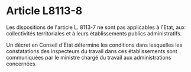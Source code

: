 # Article L8113-8

Les dispositions de l'article L. 8113-7 ne sont pas applicables à l'Etat, aux collectivités territoriales et à leurs établissements publics administratifs.

Un décret en Conseil d'Etat détermine les conditions dans lesquelles les constatations des inspecteurs du travail dans ces établissements sont communiquées par le ministre chargé du travail aux administrations concernées.